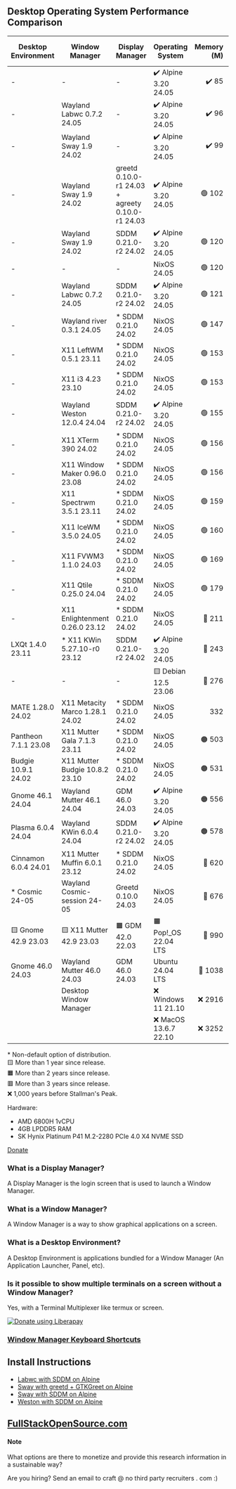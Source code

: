 ## Desktop Operating System Performance Comparison

|Desktop Environment |Window Manager                         |Display Manager                                 |Operating System    |Memory (M)|Load Average|Disk Usage (M)|Reboot Time|
|--------------------|---------------------------------------|------------------------------------------------|--------------------|---------:|-----------:|-------------:|----------:|
|-                   |-                                      |-                                               |✔️ Alpine 3.20 24.05|     ✔️ 85|     ✔️ 0.00|        ✔️ 347|      🔵 8s|
|-                   |Wayland Labwc 0.7.2 24.05              |-                                               |✔️ Alpine 3.20 24.05|     ✔️ 96|     ✔️ 0.00|        ✔️ 415|        10s|
|-                   |Wayland Sway 1.9 24.02                 |-                                               |✔️ Alpine 3.20 24.05|     ✔️ 99|     ✔️ 0.00|        ✔️ 744|     🟡 15s|
|-                   |Wayland Sway 1.9 24.02                 |greetd 0.10.0-r1 24.03 + agreety 0.10.0-r1 24.03|✔️ Alpine 3.20 24.05|    🟢 102|     ✔️ 0.00|        ✔️ 606|        10s|
|-                   |Wayland Sway 1.9 24.02                 |SDDM 0.21.0-r2 24.02                            |✔️ Alpine 3.20 24.05|    🟢 120|     ✔️ 0.00|        ✔️ 732|        12s|
|-                   |-                                      |-                                               |NixOS 24.05         |    🟢 120|     ✔️ 0.00|       🔵 2443|      ✔️ 5s|
|-                   |Wayland Labwc 0.7.2 24.05              |SDDM 0.21.0-r2 24.02                            |✔️ Alpine 3.20 24.05|    🟢 121|     ✔️ 0.00|        ✔️ 732|        10s|
|-                   |Wayland river 0.3.1 24.05              |* SDDM 0.21.0 24.02                             |NixOS 24.05         |    🟢 147|     ✔️ 0.00|          3345|      🟢 6s|
|-                   |X11 LeftWM 0.5.1 23.11                 |* SDDM 0.21.0 24.02                             |NixOS 24.05         |    🟢 153|     🟢 0.08|          3416|      ✔️ 5s|
|-                   |X11 i3 4.23 23.10                      |* SDDM 0.21.0 24.02                             |NixOS 24.05         |    🟢 153|        0.23|          3398|      🟢 6s|
|-                   |Wayland Weston 12.0.4 24.04            |SDDM 0.21.0-r2 24.02                            |✔️ Alpine 3.20 24.05|    🟢 155|     ✔️ 0.00|        ✔️ 744|      🔵 9s|
|-                   |X11 XTerm 390 24.02                    |* SDDM 0.21.0 24.02                             |NixOS 24.05         |    🟢 156|     ✔️ 0.00|          3386|      🟢 7s|
|-                   |X11 Window Maker 0.96.0 23.08          |* SDDM 0.21.0 24.02                             |NixOS 24.05         |    🟢 156|     🟢 0.07|          3449|      🟢 7s|
|-                   |X11 Spectrwm 3.5.1 23.11               |* SDDM 0.21.0 24.02                             |NixOS 24.05         |    🟢 159|     🔵 0.13|          3387|      🟢 7s|
|-                   |X11 IceWM 3.5.0 24.05                  |* SDDM 0.21.0 24.02                             |NixOS 24.05         |    🟢 160|     🔵 0.13|          3397|      🟢 6s|
|-                   |X11 FVWM3 1.1.0 24.03                  |* SDDM 0.21.0 24.02                             |NixOS 24.05         |    🟢 169|        0.27|          3394|      🔵 8s|
|-                   |X11 Qtile 0.25.0 24.04                 |* SDDM 0.21.0 24.02                             |NixOS 24.05         |    🟢 179|        0.20|          3479|      🟢 7s|
|-                   |X11 Enlightenment 0.26.0 23.12  |* SDDM 0.21.0 24.02                             |NixOS 24.05         |    🔵 211|        0.27|       🟡 5786|      🔵 8s|
|LXQt 1.4.0 23.11    |* X11 KWin 5.27.10-r0 23.12            |SDDM 0.21.0-r2 24.02                            |✔️ Alpine 3.20 24.05|    🔵 243|     ✔️ 0.00|       🟢 1122|        10s|
|-                   |-                                      |-                                               |🟨 Debian 12.5 23.06|    🔵 276|     ✔️ 0.00|       🟢 1684|      ✔️ 5s|
|MATE 1.28.0 24.02   |X11 Metacity Marco 1.28.1 24.02        |* SDDM 0.21.0 24.02                             |NixOS 24.05         |       332|     🔵 0.13|       🟠 6119|      🔵 9s|
|Pantheon 7.1.1 23.08|X11 Mutter Gala 7.1.3 23.11            |* SDDM 0.21.0 24.02                             |NixOS 24.05         |    🟠 503|        0.29|       🟠 6476|        12s|
|Budgie 10.9.1 24.02 |X11 Mutter Budgie 10.8.2 23.10         |* SDDM 0.21.0 24.02                             |NixOS 24.05         |    🟠 531|     🟠 0.52|       🟠 6499|        12s|
|Gnome 46.1 24.04    |Wayland Mutter 46.1 24.04              |GDM 46.0 24.03                                  |✔️ Alpine 3.20 24.05|    🟠 556|     🟡 0.48|       🟢 1843|     🟠 19s|
|Plasma 6.0.4 24.04  |Wayland KWin 6.0.4 24.04               |SDDM 0.21.0-r2 24.02                            |✔️ Alpine 3.20 24.05|    🟠 578|     🟠 0.88|       🔵 2618|     🟠 16s|
|Cinnamon 6.0.4 24.01|X11 Mutter Muffin 6.0.1 23.12          |* SDDM 0.21.0 24.02                             |NixOS 24.05         |    🔴 620|     🔴 1.05|       🔴 7206|        12s|
|* Cosmic 24-05      |Wayland Cosmic-session 24-05           |Greetd 0.10.0 24.03                             |NixOS 24.05         |    🔴 676|     🟠 0.59|          4323|        12s|
|🟨 Gnome 42.9 23.03 |🟨 X11 Mutter 42.9 23.03               |🟧 GDM 42.0 22.03                               |🟧 Pop!_OS 22.04 LTS|    🔴 990|     🔴 2.51|       🔴 7219|     🔴 26s|
|Gnome 46.0 24.03    |Wayland Mutter 46.0 24.03              |GDM 46.0 24.03                                  |Ubuntu 24.04 LTS    |   🔴 1038|     🟠 0.74|       🔴 9154|     🟠 19s|
|                    |Desktop Window Manager                 |                                                |❌ Windows 11 21.10  |    ❌ 2916|            |       ❌ 25720|      ❌ 57s|
|                    |                                       |                                                |❌ MacOS 13.6.7 22.10|    ❌ 3252|    ❌ 126.37|       🔴 8912|      ❌ 47s|

\* Non-default option of distribution.<br>
🟨 More than 1 year since release.<br>
🟧 More than 2 years since release.<br>
🟥 More than 3 years since release.<br>
❌ 1,000 years before Stallman's Peak.

Hardware: 
* AMD 6800H 1vCPU
* 4GB LPDDR5 RAM
* SK Hynix Platinum P41 M.2-2280 PCIe 4.0 X4 NVME SSD


[Donate](https://liberapay.com/craft/donate) 


### What is a Display Manager?
A Display Manager is the login screen that is used to launch a Window Manager.

### What is a Window Manager?
A Window Manager is a way to show graphical applications on a screen.

### What is a Desktop Environment?
A Desktop Environment is applications bundled for a Window Manager (An Application Launcher, Panel, etc).

### Is it possible to show multiple terminals on a screen without a Window Manager?
Yes, with a Terminal Multiplexer like termux or screen.

<noscript><a href="https://liberapay.com/Craft/donate"><img alt="Donate using Liberapay" src="https://liberapay.com/assets/widgets/donate.svg"></a></noscript>

### [Window Manager Keyboard Shortcuts](/keyboardshortcuts.md)

## Install Instructions
* [Labwc with SDDM on Alpine](/alpine/labwc-sddm.md)
* [Sway with greetd + GTKGreet on Alpine](/alpine/sway-greetd-gtkgreet.md)
* [Sway with SDDM on Alpine](/alpine/sway-sddm.md)
* [Weston with SDDM on Alpine](/alpine/weston-sddm.md)


## [FullStackOpenSource.com](https://fullstackopensource.com/)

#### Note
What options are there to monetize and provide this research information in a sustainable way? 

Are you hiring? Send an email to craft @ no third party recruiters . com :)
